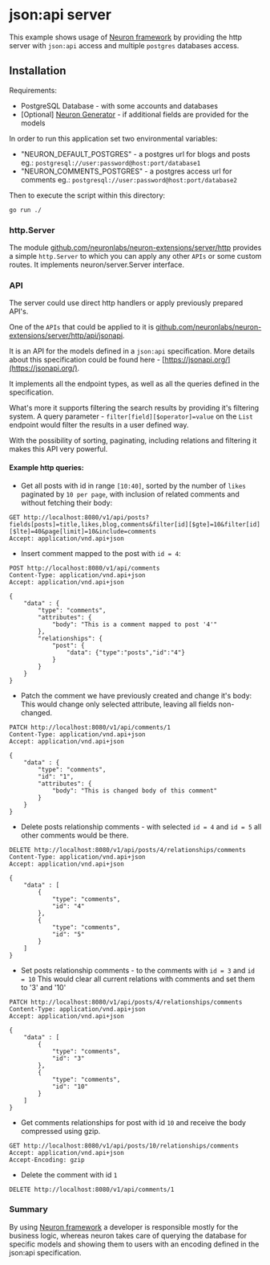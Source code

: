# json:api server

This example shows usage of [Neuron framework](https://github.com/neuronlabs/neuron) by providing the http 
server with `json:api` access and multiple `postgres` databases access.
 
## Installation

Requirements:

- PostgreSQL Database - with some accounts and databases
- [Optional] [Neuron Generator](https://github.com/neuronlabs/neuron-generator) - if additional fields are provided for the models

In order to run this application set two environmental variables:

- "NEURON_DEFAULT_POSTGRES" - a postgres url for blogs and posts eg.: `postgresql://user:password@host:port/database1`
- "NEURON_COMMENTS_POSTGRES" - a postgres access url for comments eg.: `postgresql://user:password@host:port/database2`

Then to execute the script within this directory: 
```shell script
go run ./
```
    
### http.Server

The module [github.com/neuronlabs/neuron-extensions/server/http](https://github.com/neuronlabs/neuron-extensions/tree/master/server/http)
provides a simple `http.Server` to which you can apply any other `APIs` or some custom routes. It implements neuron/server.Server interface.

### API

The server could use direct http handlers or apply previously prepared API's. 

One of the `APIs` that could be applied to it is [github.com/neuronlabs/neuron-extensions/server/http/api/jsonapi](https://github.com/neuronlabs/neuron-extensions/tree/master/server/http/api/jsonapi). 

It is an API for the models defined in a `json:api` specification. More details about this specification could be found here - [https://jsonapi.org/](https://jsonapi.org/).

It implements all the endpoint types, as well as all the queries defined in the specification. 

What's more it supports filtering the search results by providing it's filtering system. A query parameter - `filter[field][$operator]=value` 
on the `List` endpoint would filter the results in a user defined way. 

With the possibility of sorting, paginating, including relations and filtering it makes this API very powerful.

#### Example http queries:

- Get all posts with id in range `[10:40]`, sorted by the number of `likes` paginated by `10 per page`, with inclusion of related comments and without fetching their body:

```http request
GET http://localhost:8080/v1/api/posts?fields[posts]=title,likes,blog,comments&filter[id][$gte]=10&filter[id][$lte]=40&page[limit]=10&include=comments
Accept: application/vnd.api+json
```   

- Insert comment mapped to the post with `id = 4`:
```http request
POST http://localhost:8080/v1/api/comments
Content-Type: application/vnd.api+json
Accept: application/vnd.api+json

{
    "data" : {
        "type": "comments",
        "attributes": {
            "body": "This is a comment mapped to post '4'"    
        },
        "relationships": {
            "post": {
                "data": {"type":"posts","id":"4"}
            }
        }
    }
}
```    
 
- Patch the comment we have previously created and change it's body:
    This would change only selected attribute, leaving all fields non-changed.
```http request
PATCH http://localhost:8080/v1/api/comments/1
Content-Type: application/vnd.api+json
Accept: application/vnd.api+json

{
    "data" : {
        "type": "comments",
        "id": "1",
        "attributes": {
            "body": "This is changed body of this comment"    
        }        
    }
}
```
- Delete posts relationship comments - with selected `id = 4` and `id = 5` all other comments would be there.
```http request
DELETE http://localhost:8080/v1/api/posts/4/relationships/comments
Content-Type: application/vnd.api+json
Accept: application/vnd.api+json

{
    "data" : [
        {
            "type": "comments",
            "id": "4"            
        },
        {
            "type": "comments",
            "id": "5"            
        }
    ]
}
```
- Set posts relationship comments - to the comments with `id = 3` and `id = 10`
    This would clear all current relations with comments and set them to '3' and '10' 
```http request
PATCH http://localhost:8080/v1/api/posts/4/relationships/comments
Content-Type: application/vnd.api+json
Accept: application/vnd.api+json

{
    "data" : [
        {
            "type": "comments",
            "id": "3"            
        },
        {
            "type": "comments",
            "id": "10"            
        }
    ]
}
```
- Get comments relationships for post with id `10` and receive the body compressed using gzip.
```http request
GET http://localhost:8080/v1/api/posts/10/relationships/comments
Accept: application/vnd.api+json
Accept-Encoding: gzip
```

- Delete the comment with id `1`
```http request
DELETE http://localhost:8080/v1/api/comments/1
```

### Summary

By using [Neuron framework](https://github.com/neuronlabs/neuron) a developer is responsible mostly for the business logic, whereas 
neuron takes care of querying the database for specific models and showing them to users with an encoding defined in the json:api specification.

  
